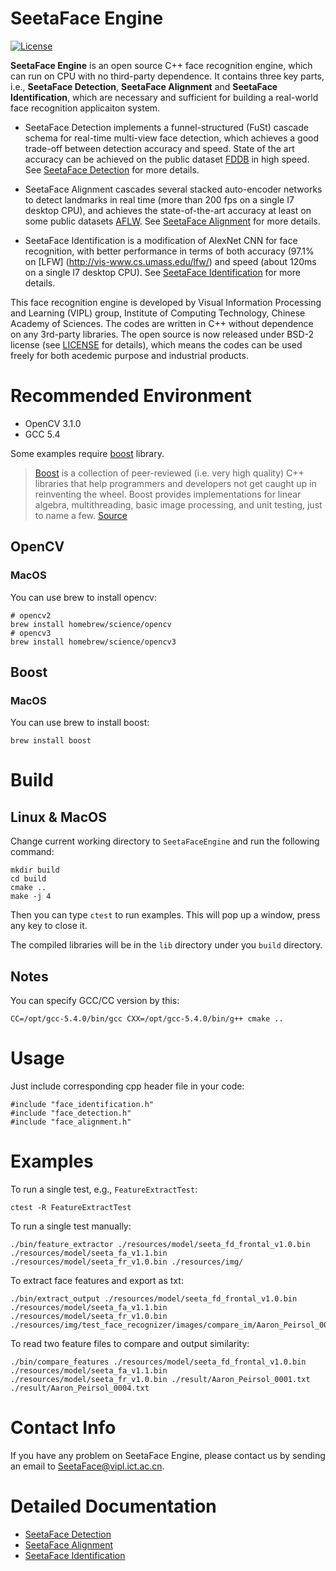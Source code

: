 # SeetaFace Engine

[![License](https://img.shields.io/badge/license-BSD-blue.svg)](LICENSE)


**SeetaFace Engine** is an open source C++ face recognition engine, which can run on CPU with no third-party dependence. It contains three key parts, i.e., **SeetaFace Detection**, **SeetaFace Alignment** and **SeetaFace Identification**, which are necessary and sufficient for building a real-world face recognition applicaiton system. 

* SeetaFace Detection implements a funnel-structured (FuSt) cascade schema for real-time multi-view face detection, which achieves a good trade-off between detection accuracy and speed. State of the art accuracy can be achieved on the public dataset [FDDB](http://vis-www.cs.umass.edu/fddb/) in high speed. See [SeetaFace Detection](https://github.com/seetaface/SeetaFaceEngine/tree/master/FaceDetection) for more details. 

* SeetaFace Alignment cascades several stacked auto-encoder networks to detect landmarks in real time (more than 200 fps on a single I7 desktop CPU), and achieves the state-of-the-art accuracy at least on some public datasets [AFLW](http://lrs.icg.tugraz.at/research/aflw/). See [SeetaFace Alignment](https://github.com/seetaface/SeetaFaceEngine/tree/master/FaceAlignment) for more details. 

* SeetaFace Identification is a modification of AlexNet CNN for face recognition, with better performance in terms of both accuracy (97.1% on [LFW] (http://vis-www.cs.umass.edu/lfw/) and speed (about 120ms on a single I7 desktop CPU). See [SeetaFace Identification](https://github.com/seetaface/SeetaFaceEngine/tree/master/FaceIdentification) for more details. 

This face recognition engine is developed by Visual Information Processing and Learning (VIPL) group, Institute of Computing Technology, Chinese Academy of Sciences. The codes are written in C++ without dependence on any 3rd-party libraries. The open source is now released under BSD-2 license (see [LICENSE](LICENSE) for details), which means the codes can be used freely for both acedemic purpose and industrial products.

# Recommended Environment

* OpenCV 3.1.0
* GCC 5.4




Some examples require [boost](http://www.boost.org/) library.



> [Boost](http://www.boost.org/) is a collection of peer-reviewed (i.e. very high quality) C++ libraries that help programmers and developers not get caught up in reinventing the wheel. Boost provides implementations for linear algebra, multithreading, basic image processing, and unit testing, just to name a few. [Source](http://www.pyimagesearch.com/2015/04/27/installing-boost-and-boost-python-on-osx-with-homebrew/)



## OpenCV

### MacOS

You can use brew to install opencv:

```shell
# opencv2
brew install homebrew/science/opencv
# opencv3
brew install homebrew/science/opencv3
```

## Boost

### MacOS

You can use brew to install boost:
```shell
brew install boost
```

# Build


## Linux & MacOS
Change current working directory to `SeetaFaceEngine` and run the following command:

```shell
mkdir build
cd build
cmake .. 
make -j 4
```



Then you can type `ctest` to run examples. This will pop up a window, press any key to close it.

The compiled libraries will be in the `lib` directory under you `build` directory.



## Notes

You can specify GCC/CC version by this:

```
CC=/opt/gcc-5.4.0/bin/gcc CXX=/opt/gcc-5.4.0/bin/g++ cmake ..
```



# Usage

Just include corresponding cpp header file in your code:

```shell
#include "face_identification.h"
#include "face_detection.h"
#include "face_alignment.h"
```



# Examples



To run a single test, e.g., `FeatureExtractTest`:

```shell
ctest -R FeatureExtractTest
```



To run a single test manually:

```shell
./bin/feature_extractor ./resources/model/seeta_fd_frontal_v1.0.bin ./resources/model/seeta_fa_v1.1.bin ./resources/model/seeta_fr_v1.0.bin ./resources/img/
```



To extract face features and export as txt:

```shell
./bin/extract_output ./resources/model/seeta_fd_frontal_v1.0.bin ./resources/model/seeta_fa_v1.1.bin ./resources/model/seeta_fr_v1.0.bin ./resources/img/test_face_recognizer/images/compare_im/Aaron_Peirsol_0001.jpg
```





To read two feature files to compare and output similarity:

```shell
./bin/compare_features ./resources/model/seeta_fd_frontal_v1.0.bin ./resources/model/seeta_fa_v1.1.bin ./resources/model/seeta_fr_v1.0.bin ./result/Aaron_Peirsol_0001.txt ./result/Aaron_Peirsol_0004.txt
```



# Contact Info

If you have any problem on SeetaFace Engine, please contact us by sending an email to SeetaFace@vipl.ict.ac.cn.


# Detailed Documentation

* [SeetaFace Detection](./FaceDetection/README.md)
* [SeetaFace Alignment](./FaceAlignment/README.md)
* [SeetaFace Identification](./FaceIdentification/README.md)